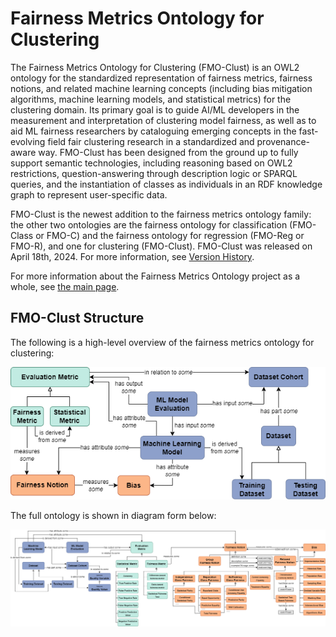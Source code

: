 # Fairness Metrics Ontology for Clustering

The Fairness Metrics Ontology for Clustering (FMO-Clust) is an OWL2 ontology for the standardized representation of fairness metrics, fairness notions, and related machine learning concepts (including bias mitigation algorithms, machine learning models, and statistical metrics) for the clustering domain. Its primary goal is to guide AI/ML developers in the measurement and interpretation of clustering model fairness, as well as to aid ML fairness researchers by cataloguing emerging concepts in the fast-evolving field fair clustering research in a standardized and provenance-aware way. FMO-Clust has been designed from the ground up to fully support semantic technologies, including reasoning based on OWL2 restrictions, question-answering through description logic or SPARQL queries, and the instantiation of classes as individuals in an RDF knowledge graph to represent user-specific data.

FMO-Clust is the newest addition to the fairness metrics ontology family: the other two ontologies are the fairness ontology for classification (FMO-Class or FMO-C) and the fairness ontology for regression (FMO-Reg or FMO-R), and one for clustering (FMO-Clust). FMO-Clust was released on April 18th, 2024. For more information, see [Version History](https://github.com/frankj-rpi/fairness-metrics-ontology/blob/main/README.md#version-history).

For more information about the Fairness Metrics Ontology project as a whole, see [the main page](https://github.com/frankj-rpi/fairness-metrics-ontology/blob/main/README.md).

## FMO-Clust Structure

The following is a high-level overview of the fairness metrics ontology for clustering:

![High-level concept map](diagrams/HL-concept-map.png "High-Level Concept Map")

The full ontology is shown in diagram form below:

![High-level concept map](diagrams/FairnessOntologyFull.png "Full Concept Map")

